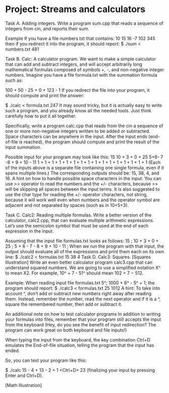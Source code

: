 # Project: Streams and calculators

Task A. Adding integers.
Write a program sum.cpp that reads a sequence of integers from cin, and reports their sum.

Example
If you have a file numbers.txt that contains:
10 15 16 -7 102 345
then if you redirect it into the program, it should report:
$ ./sum < numbers.txt
481


Task B. Calc: A calculator program.
We want to make a simple calculator that can add and subtract integers, and will accept arbitrarily long mathematical formulas composed of symbols +, -, and non-negative integer numbers.
Imagine you have a file formula.txt with the summation formula such as:

100 + 50 - 25 + 0 + 123 - 1
If you redirect the file into your program, it should compute and print the answer:

$ ./calc < formula.txt
247
It may sound tricky, but it is actually easy to write such a program, and you already know all the needed tools. Just think carefully how to put it all together.

Specifically, write a program calc.cpp that reads from the cin a sequence of one or more non-negative integers written to be added or subtracted. Space characters can be anywhere in the input. After the input ends (end-of-file is reached), the program should compute and print the result of the input summation.

Possible input for your program may look like this:
15
10 + 3 + 0 + 25 
5+6- 7 -8 + 9  + 10 -   11 
1 + 1 + 1 + 1 + 
1 + 1 + 1 + 1 + 
1 + 1 + 1 + 1 + 
1 + 1 + 1 + 1
(Each of the inputs above is a separate file containing one single formula, even if it spans multiple lines.)
The corresponding outputs should be: 15, 38, 4, and 16.
A hint on how to handle possible space characters in the input:
You can use >> operator to read the numbers and the +/- characters, because >> will be skipping all spaces between the input terms. It is also suggested to use the char type for reading the +/- operator characters, not string, because it will work well even when numbers and the operator symbol are adjacent and not separated by spaces (such as in 10+5+3).

Task C. Calc2: Reading multiple formulas.
Write a better version of the calculator, calc2.cpp, that can evaluate multiple arithmetic expressions. Let’s use the semicolon symbol that must be used at the end of each expression in the input.

Assuming that the input file formulas.txt looks as follows:
15 ;
10 + 3 + 0 + 25 ;
5 + 6 - 7 - 8 + 9 + 10 - 11 ;
When we run the program with that input, the output should evaluate all of the expressions and print them each on its own line:
$ ./calc2 < formulas.txt
15 
38
4
Task D. Calc3: Squares.
[Squares Illustration]
Write an even better calculator program calc3.cpp that can understand squared numbers. We are going to use a simplified notation X^ to mean X2. For example, 10^ + 7 - 51^ should mean 102 + 7 − 512.

Example:
When reading input file formulas.txt
5^;
1000 + 6^ - 5^ + 1;
the program should report:
$ ./calc3 < formulas.txt
25
1012
A hint:
To take into account ^, don’t add or subtract new numbers right away after reading them. Instead, remember the number, read the next operator and if it is a ^, square the remembered number, then add or subtract it.

An additional note on how to test calculator programs
In addition to writing your formulas into files, remember that your program still accepts the input from the keyboard (Hey, do you see the benefit of input redirection? The program can work great on both keyboard and file inputs!)

When typing the input from the keyboard, the key combination Ctrl+D emulates the End-of-file situation, telling the program that the input has ended.

So, you can test your program like this:

$ ./calc
15 - 4 + 13 - 2 + 1  <Enter> <Ctrl+D>
23
(finalizing your input by pressing Enter and Ctrl+D).

[Math Illustration]
